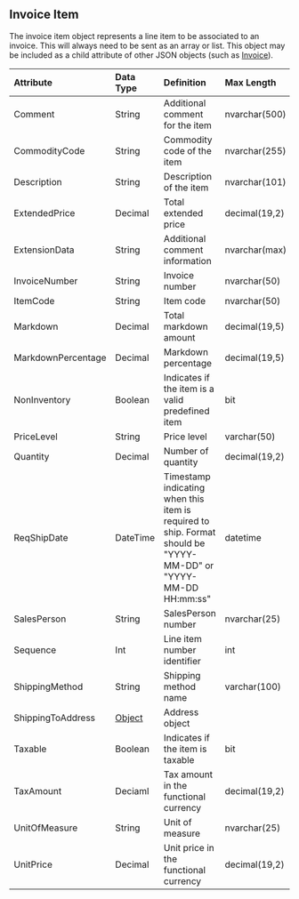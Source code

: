 ## Invoice Item
The invoice item object represents a line item to be associated to an invoice. This will always need to be sent as an array or list. This object may be included as a child attribute of other JSON objects (such as [Invoice](Invoice.md)).

| Attribute | Data Type | Definition | Max Length |
| :----------- | :--------- | :--------- | :--------- |
| Comment | String | Additional comment for the item | nvarchar(500) |
| CommodityCode | String | Commodity code of the item | nvarchar(255) |
| Description | String | Description of the item | nvarchar(101) |
| ExtendedPrice | Decimal | Total extended price | decimal(19,2) |
| ExtensionData | String | Additional comment information | nvarchar(max) |
| InvoiceNumber | String | Invoice number | nvarchar(50) |
| ItemCode | String | Item code | nvarchar(50) |
| Markdown | Decimal | Total markdown amount | decimal(19,5) |
| MarkdownPercentage | Decimal | Markdown percentage | decimal(19,5) |
| NonInventory | Boolean | Indicates if the item is a valid predefined item | bit |
| PriceLevel | String | Price level | varchar(50) |
| Quantity | Decimal | Number of quantity | decimal(19,2) |
| ReqShipDate | DateTime | Timestamp indicating when this item is required to ship. Format should be "YYYY-MM-DD" or "YYYY-MM-DD HH:mm:ss" | datetime |
| SalesPerson | String | SalesPerson number | nvarchar(25) |
| Sequence | Int | Line item number identifier | int |
| ShippingMethod | String | Shipping method name | varchar(100) |
| ShippingToAddress | [Object](Address.md) | Address object |
| Taxable | Boolean | Indicates if the item is taxable | bit |
| TaxAmount | Deciaml | Tax amount in the functional currency | decimal(19,2) |
| UnitOfMeasure | String | Unit of measure | nvarchar(25) |
| UnitPrice | Decimal | Unit price in the functional currency | decimal(19,2) |
